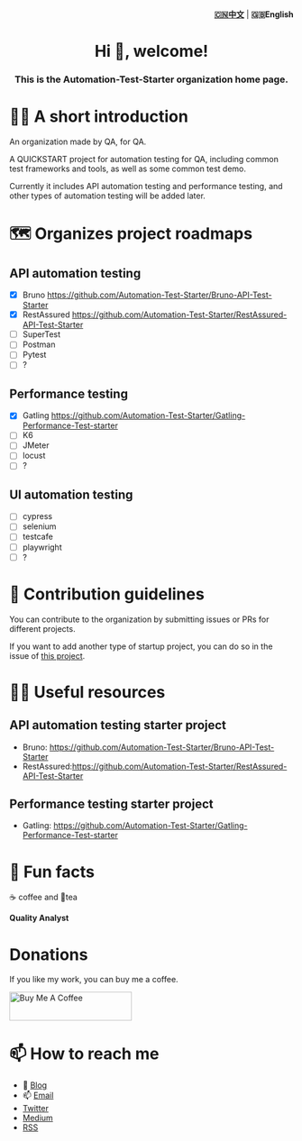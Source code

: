 <!-- markdownlint-disable MD041 -->
<!-- markdownlint-disable MD033 -->
<div align="right"><strong><a href="/profile/README_ZH.md">🇨🇳中文</a></strong>  | <strong>🇬🇧English</strong></div>
<!-- markdownlint-disable MDMD041 -->
<!-- markdownlint-disable MD033 -->

<!-- markdownlint-disable MD033 -->
<h1 align="center">Hi 👋, welcome!</h1>
<h3 align="center">This is the Automation-Test-Starter organization home page.</h3>
<!-- markdownlint-disable MD033 -->


# 🙋‍♀️ A short introduction

An organization made by QA, for QA.

A QUICKSTART project for automation testing for QA, including common test frameworks and tools, as well as some common test demo.

Currently it includes API automation testing and performance testing, and other types of automation testing will be added later.

# 🗺️ Organizes project roadmaps

## API automation testing

- [x] Bruno <https://github.com/Automation-Test-Starter/Bruno-API-Test-Starter>
- [x] RestAssured <https://github.com/Automation-Test-Starter/RestAssured-API-Test-Starter>
- [ ] SuperTest
- [ ] Postman
- [ ] Pytest
- [ ] ?

## Performance testing

- [x] Gatling <https://github.com/Automation-Test-Starter/Gatling-Performance-Test-starter>
- [ ] K6
- [ ] JMeter
- [ ] locust
- [ ] ?

## UI automation testing

- [ ] cypress
- [ ] selenium
- [ ] testcafe
- [ ] playwright
- [ ] ?

# 🌈 Contribution guidelines

You can contribute to the organization by submitting issues or PRs for different projects.

If you want to add another type of startup project, you can do so in the issue of [this project](https://github.com/Automation-Test-Starter/.github).

# 👩‍💻 Useful resources

## API automation testing starter project

- Bruno: <https://github.com/Automation-Test-Starter/Bruno-API-Test-Starter>
- RestAssured:<https://github.com/Automation-Test-Starter/RestAssured-API-Test-Starter>

## Performance testing starter project

- Gatling: https://github.com/Automation-Test-Starter/Gatling-Performance-Test-starter

# 🍿 Fun facts

☕️ coffee and 🍵tea

<!-- markdownlint-disable MD036 -->
**Quality Analyst**
<!-- markdownlint-disable MD036 -->

# Donations

If you like my work, you can buy me a coffee.

<!-- markdownlint-disable MD033 -->
<a href="https://www.buymeacoffee.com/naodeng" target="_blank" rel="noopener noreferrer"><img src="https://cdn.buymeacoffee.com/buttons/lato-orange.png" alt="Buy Me A Coffee" style="height: 51px !important;width: 217px !important;"></a>
<!-- markdownlint-enable MD033 -->

# 📫 How to reach me

- 📝 [Blog](https://naodeng.tech)
- 📫 [Email](mailto:<dengnao@gmail.com>)
- [Twitter](https://twitter.com/naodeng0_0)
- [Medium](https://naodeng.medium.com)
- [RSS](https://naodeng.tech/index.xml)
